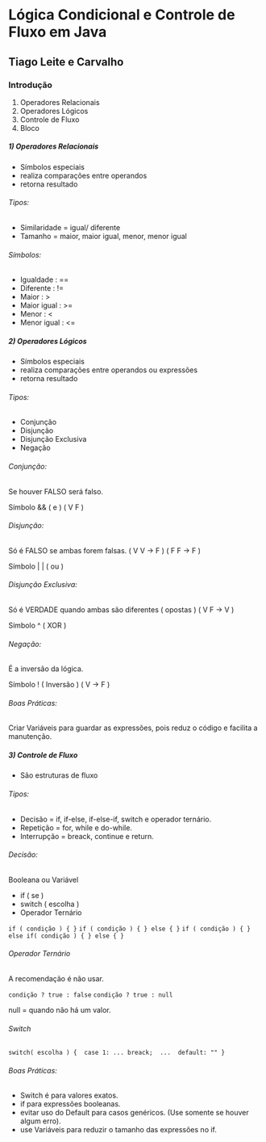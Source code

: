 # Lógica Condicional e Controle de Fluxo em Java## Tiago Leite e Carvalho### Introdução1. Operadores Relacionais2. Operadores Lógicos3. Controle de Fluxo4. Bloco##### 1) Operadores Relacionais- Símbolos especiais- realiza comparações entre operandos- retorna resultado###### Tipos:- Similaridade = igual/ diferente- Tamanho = maior, maior igual, menor, menor igual###### Símbolos:- Igualdade :  ==- Diferente :  !=- Maior : >- Maior igual : >=- Menor : <- Menor igual : <=##### 2) Operadores Lógicos- Símbolos especiais- realiza comparações entre operandos ou expressões- retorna resultado###### Tipos:- Conjunção- Disjunção- Disjunção Exclusiva- Negação###### Conjunção:Se houver FALSO será falso.Símbolo &&  ( e ) ( V   F )###### Disjunção:Só é FALSO se ambas forem falsas. ( V   V -> F )     ( F   F -> F )Símbolo | |  ( ou )###### Disjunção Exclusiva:Só é VERDADE quando ambas são diferentes ( opostas ) ( V  F -> V )Símbolo ^ ( XOR ) ###### Negação:É a inversão da lógica.Símbolo ! ( Inversão ) ( V -> F )###### Boas Práticas:Criar Variáveis para guardar as expressões, pois reduz o código e facilita a manutenção.##### 3) Controle de Fluxo- São estruturas de fluxo###### Tipos:- Decisão = if, if-else, if-else-if, switch e operador ternário.- Repetição = for, while e do-while.- Interrupção = breack, continue e return.###### Decisão: Booleana ou Variável- if ( se )- switch ( escolha )- Operador Ternário`if ( condição ) { }` `if ( condição ) { } else { }` `if ( condição ) { } else if( condição ) { } else { }`###### Operador TernárioA recomendação é não usar.`condição ? true : false``condição ? true : null`null = quando não há um valor.###### Switch`switch( escolha ) {  case 1: ... breack;  ...  default: "" }`###### Boas Práticas:- Switch é para valores exatos.- if para expressões booleanas.- evitar uso do Default para casos genéricos. (Use somente se houver algum erro).- use Variáveis para reduzir o tamanho das expressões no if.